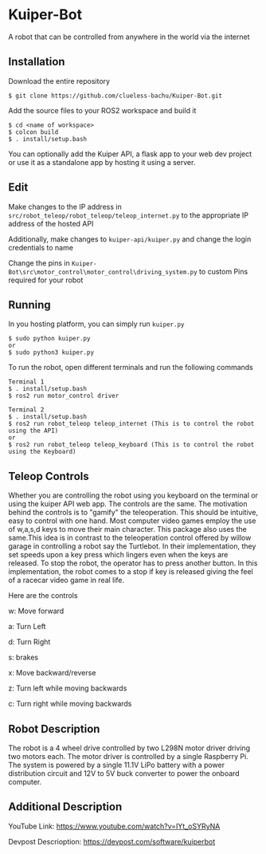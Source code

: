 # Kuiper-Bot
A robot that can be controlled from anywhere in the world via the internet


## Installation
Download the entire repository
```
$ git clone https://github.com/clueless-bachu/Kuiper-Bot.git
```

Add the source files to your ROS2 workspace and build it
```
$ cd <name of workspace>
$ colcon build 
$ . install/setup.bash
```

You can optionally add the Kuiper API, a flask app to your web dev project or use it as a standalone app by hosting it using a server.

## Edit

Make changes to the IP address in ``` src/robot_teleop/robot_teleop/teleop_internet.py``` to the appropriate IP address of the hosted API

Additionally, make changes to ```kuiper-api/kuiper.py``` and change the login credentials to name

Change the pins in ```Kuiper-Bot\src\motor_control\motor_control\driving_system.py``` to custom Pins required for your robot

## Running

In you hosting platform, you can simply run ```kuiper.py```
```
$ sudo python kuiper.py
or
$ sudo python3 kuiper.py
```

To run the robot, open different terminals and run the following commands
```
Terminal 1
$ . install/setup.bash
$ ros2 run motor_control driver

Terminal 2
$ . install/setup.bash
$ ros2 run robot_teleop teleop_internet (This is to control the robot using the API)
or
$ ros2 run robot_teleop teleop_keyboard (This is to control the robot using the Keyboard)
```

## Teleop Controls

Whether you are controlling the robot using you keyboard on the terminal or using the kuiper API web app. The controls are the same. The motivation behind the controls is to "gamify" the teleoperation. This should be intuitive, easy to control with one hand. Most computer video games employ the use of w,a,s,d keys to move their main character. This package also uses the same.This idea is in contrast to the teleoperation control offered by willow garage in controlling a robot say the Turtlebot. In their implementation, they set speeds upon a key press which lingers even when the keys are released. To stop the robot, the operator has to press another button. In this implementation, the robot comes to a stop if key is released giving the feel of a racecar video game in real life. 

Here are the controls


w: Move forward

a: Turn Left

d: Turn Right

s: brakes

x: Move backward/reverse

z: Turn left while moving backwards

c: Turn right while moving backwards

## Robot Description
The robot is a 4 wheel drive controlled by two L298N motor driver driving two motors each. The motor driver is controlled by a single Raspberry Pi. The system is powered by a single 11.1V LiPo battery with a power distribution circuit and 12V to 5V buck converter to power the onboard computer.

## Additional Description
YouTube Link: https://www.youtube.com/watch?v=IYt_oSYRyNA


Devpost Descrioption: https://devpost.com/software/kuiperbot
